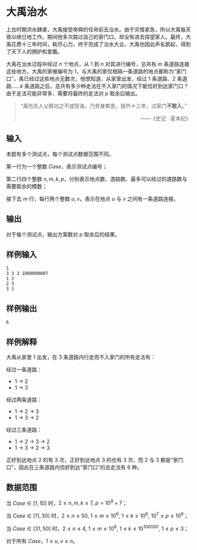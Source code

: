 # 大禹治水

上古时期洪水肆虐，大禹接受帝舜的任命前去治水。由于灾情紧急，所以大禹每天夜以继日地工作。期间他多次路过自己的家门口，却没有进去探望家人。最终，大禹花费十三年时间，耗尽心力，终于完成了治水大业。大禹也因此声名鹊起，得到了天下人的拥护和爱戴。

大禹在治水过程中经过 $n$ 个地点，从 $1$ 到 $n$ 对其进行编号，总共有 $m$ 条道路连接这些地方，大禹的家被编号为 $1$，与大禹的家仅相隔一条道路的地点都称为“家门口”，禹已经过这些地点无数次，他想知道，从家里出发，经过 $1$ 条道路、$2$ 条道路……$k$ 条道路之后，总共有多少种走法在不入家门的情况下能恰好到达家门口？由于走法可能非常多，需要将最终的走法对 $p$ 取余后输出。

>  “禹伤先人父鲧功之不成受诛，乃劳身焦思，居外十三年，过家门**不敢入**。”
>
> <p align="right">——《史记 · 夏本纪》</p>

##  输入

本题有多个测试点，每个测试点数据范围不同。

第一行为一个整数 $Case$，表示测试点编号；

第二行四个整数 $n,m,k,p$，分别表示地点数、道路数、最多可以经过的道路数与需要取余的模数；

接下去 $m$ 行，每行两个整数 $u,v$，表示在地点 $u$ 与 $v$ 之间有一条道路连接。

## 输出

对于每个测试点，输出方案数对 $p$ 取余后的结果。

## 样例输入

```
1
3 3 3 1000000007
1 2
2 3
3 1
```

## 样例输出

```
6
```

## 样例解释

大禹从家里 $1$ 出发，在 $3$ 条道路内行走而不入家门的所有走法有：

经过一条道路：

- 1 → 2
- 1 → 3

经过两条道路：

- 1 → 2 → 3
- 1 → 3 → 2

经过三条道路：

- 1 → 2 → 3 → 2
- 1 → 3 → 2 → 3

正好到达地点 $2$ 的有 $3$ 次，正好到达地点 $3$ 的也有 $3$ 次，而 $2$ 与 $3$ 都是“家门口”，因此在三条道路内恰好到达“家门口”的总走法有 $6$ 种。

## 数据范围

当 $Case\in[1,10]$ 时，$2\leq n,m,k\leq7,~p=10^9+7$；

当 $Case\in[11,30]$ 时，$2\leq n\leq50,~1\leq m\leq10^6,~1\leq k\leq10^6,~10^7\leq p\leq10^9$；

当 $Case\in[31,50]$ 时，$2\leq n\leq4,~1\leq m\leq10^6,~1\leq k\leq10^{100000},~1\leq p\leq3$；

对于所有 $Case$，$1\leq u,v\leq n$。